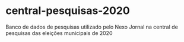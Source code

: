 # central-pesquisas-2020
Banco de dados de pesquisas utilizado pelo Nexo Jornal na central de pesquisas das eleições municipais de 2020

